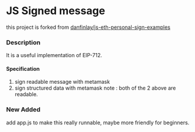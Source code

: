 # JS Signed message

this project is forked from [danfinlay/js-eth-personal-sign-examples](https://github.com/danfinlay/js-eth-personal-sign-examples)

### Description
It is a useful implementation of EIP-712.

#### Specification
1. sign readable message with metamask
2. sign structured data with metamask
 note : both of the 2 above are readable.

### New Added
add app.js to make this really runnable, maybe more friendly for beginners.

